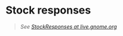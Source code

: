# Stock responses #
> _See [StockResponses at live.gnome.org](http://live.gnome.org/Bugsquad/TriageGuide/StockResponses)_
